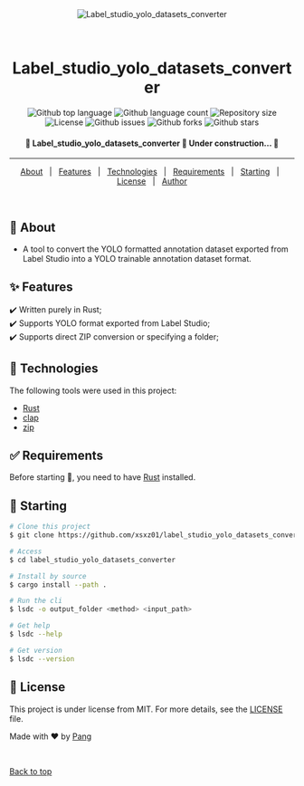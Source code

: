 <div align="center" id="top"> 
  <img src="./.github/app.gif" alt="Label_studio_yolo_datasets_converter" />

  &#xa0;

  <!-- <a href="https://label_studio_yolo_datasets_converter.netlify.app">Demo</a> -->
</div>

<h1 align="center">Label_studio_yolo_datasets_converter</h1>

<p align="center">
  <img alt="Github top language" src="https://img.shields.io/github/languages/top/xsxz01/label_studio_yolo_datasets_converter?color=56BEB8">

  <img alt="Github language count" src="https://img.shields.io/github/languages/count/xsxz01/label_studio_yolo_datasets_converter?color=56BEB8">

  <img alt="Repository size" src="https://img.shields.io/github/repo-size/xsxz01/label_studio_yolo_datasets_converter?color=56BEB8">

  <img alt="License" src="https://img.shields.io/github/license/xsxz01/label_studio_yolo_datasets_converter?color=56BEB8">

  <img alt="Github issues" src="https://img.shields.io/github/issues/xsxz01/label_studio_yolo_datasets_converter?color=56BEB8" />

  <img alt="Github forks" src="https://img.shields.io/github/forks/xsxz01/label_studio_yolo_datasets_converter?color=56BEB8" />

  <img alt="Github stars" src="https://img.shields.io/github/stars/xsxz01/label_studio_yolo_datasets_converter?color=56BEB8" />
</p>

<!-- Status -->

<h4 align="center"> 
	🚧  Label_studio_yolo_datasets_converter 🚀 Under construction...  🚧
</h4> 

<hr>

<p align="center">
  <a href="#dart-about">About</a> &#xa0; | &#xa0; 
  <a href="#sparkles-features">Features</a> &#xa0; | &#xa0;
  <a href="#rocket-technologies">Technologies</a> &#xa0; | &#xa0;
  <a href="#white_check_mark-requirements">Requirements</a> &#xa0; | &#xa0;
  <a href="#checkered_flag-starting">Starting</a> &#xa0; | &#xa0;
  <a href="#memo-license">License</a> &#xa0; | &#xa0;
  <a href="https://github.com/xsxz01" target="_blank">Author</a>
</p>

<br>

## :dart: About ##

- A tool to convert the YOLO formatted annotation dataset exported from Label Studio into a YOLO trainable annotation dataset format.

## :sparkles: Features ##

:heavy_check_mark: Written purely in Rust;\
:heavy_check_mark: Supports YOLO format exported from Label Studio;\
:heavy_check_mark: Supports direct ZIP conversion or specifying a folder;

## :rocket: Technologies ##

The following tools were used in this project:

- [Rust](https://www.rust-lang.org/)
- [clap](https://crates.io/crates/clap)
- [zip](https://crates.io/crates/zip)

## :white_check_mark: Requirements ##

Before starting :checkered_flag:, you need to have [Rust](https://www.rust-lang.org/) installed.

## :checkered_flag: Starting ##

```bash
# Clone this project
$ git clone https://github.com/xsxz01/label_studio_yolo_datasets_converter

# Access
$ cd label_studio_yolo_datasets_converter

# Install by source
$ cargo install --path .

# Run the cli
$ lsdc -o output_folder <method> <input_path>

# Get help
$ lsdc --help

# Get version
$ lsdc --version
```

## :memo: License ##

This project is under license from MIT. For more details, see the [LICENSE](LICENSE) file.


Made with :heart: by <a href="https://github.com/xsxz01" target="_blank">Pang</a>

&#xa0;

<a href="#top">Back to top</a>
